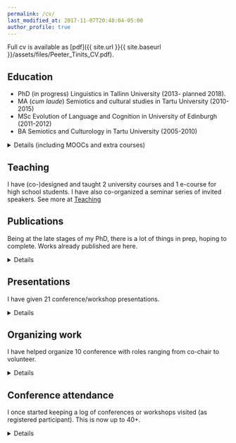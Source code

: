 ```yaml
---
permalink: /cv/
last_modified_at: 2017-11-07T20:48:04-05:00
author_profile: true
---
```


Full cv is available as [pdf]({{ site.url }}{{ site.baseurl }}/assets/files/Peeter_Tinits_CV.pdf).

## Education

- PhD (in progress) Linguistics in Tallinn University (2013- planned 2018).
- MA (*cum laude*) Semiotics and cultural studies in Tartu University (2010-2015)
- MSc Evolution of Language and Cognition in University of Edinburgh (2011-2012)
- BA Semiotics and Culturology in Tartu University (2005-2010) 

<details> <summary>Details (including MOOCs and extra courses)</summary>

</details>


## Teaching
I have (co-)designed and taught 2 university courses and 1 e-course for high school students. I have also co-organized a seminar series of invited speakers. See more at [Teaching](teaching)

## Publications
Being at the late stages of my PhD, there is a lot of things in prep, hoping to complete. Works already published are here.
<details> <summary> Details </summary>

{% capture my_include %}{% include cv-pubs.md %}{% endcapture %}
{{ my_include | markdownify }}

</details>

## Presentations
I have given 21 conference/workshop presentations.
<details> <summary> Details </summary>
{% capture my_include %}{% include cv-pres.md %}{% endcapture %}
{{ my_include | markdownify }}

</details>

## Organizing work
I have helped organize 10 conference with roles ranging from co-chair to volunteer.
<details>
 <summary>Details</summary>
{% capture my_include %}{% include cv-orgs.md %}{% endcapture %}
{{ my_include | markdownify }}
</details>

## Conference attendance
I once started keeping a log of conferences or workshops visited (as registered participant). This is now up to 40+.
<details>
 <summary>Details</summary>

{% capture my_include %}{% include cv-meets.md %}{% endcapture %}
{{ my_include | markdownify }}

</details>